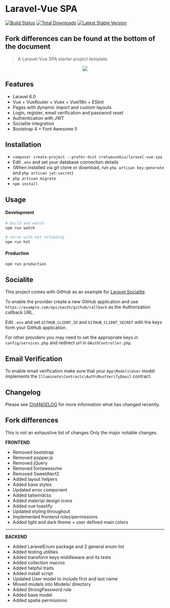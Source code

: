 # Laravel-Vue SPA 

<a href="https://travis-ci.org/cretueusebiu/laravel-vue-spa"><img src="https://travis-ci.org/cretueusebiu/laravel-vue-spa.svg?branch=master" alt="Build Status"></a>
<a href="https://packagist.org/packages/cretueusebiu/laravel-vue-spa"><img src="https://poser.pugx.org/cretueusebiu/laravel-vue-spa/d/total.svg" alt="Total Downloads"></a>
<a href="https://packagist.org/packages/cretueusebiu/laravel-vue-spa"><img src="https://poser.pugx.org/cretueusebiu/laravel-vue-spa/v/stable.svg" alt="Latest Stable Version"></a>

## Fork differences can be found at the bottom of the document
> A Laravel-Vue SPA starter project template.

<p align="center">
<img src="https://i.imgur.com/NHFTsGt.png">
</p>

## Features

- Laravel 6.0
- Vue + VueRouter + Vuex + VueI18n + ESlint
- Pages with dynamic import and custom layouts
- Login, register, email verification and password reset
- Authentication with JWT
- Socialite integration
- Bootstrap 4 + Font Awesome 5

## Installation

- `composer create-project --prefer-dist cretueusebiu/laravel-vue-spa`
- Edit `.env` and set your database connection details
- (When installed via git clone or download, run `php artisan key:generate` and `php artisan jwt:secret`)
- `php artisan migrate`
- `npm install`

## Usage

#### Development

```bash
# build and watch
npm run watch

# serve with hot reloading
npm run hot
```

#### Production

```bash
npm run production
```

## Socialite

This project comes with GitHub as an example for [Laravel Socialite](https://laravel.com/docs/5.8/socialite).

To enable the provider create a new GitHub application and use `https://example.com/api/oauth/github/callback` as the Authorization callback URL.

Edit `.env` and set `GITHUB_CLIENT_ID` and `GITHUB_CLIENT_SECRET` with the keys form your GitHub application.

For other providers you may need to set the appropriate keys in `config/services.php` and redirect url in `OAuthController.php`.

## Email Verification

To enable email verification make sure that your `App\Models\User` model implements the `Illuminate\Contracts\Auth\MustVerifyEmail` contract.

## Changelog

Please see [CHANGELOG](CHANGELOG.md) for more information what has changed recently.

## Fork differences

This is not an exhaustive list of changes
Only the major notable changes.

**FRONTEND**
 - Removed bootstrap
 - Removed popper.js
 - Removed jQuery
 - Removed fontawesome
 - Removed SweetAlert2
 - Added layout helpers
 - Added base styles
 - Updated error component
 - Added tailwindcss
 - Added material design icons
 - Added vue toastify
 - Updated styling throughout
 - Implemented frontend roles/permissions
 - Added light and dark theme + user defined main colors

***

**BACKEND**
- Added LaravelEnum package and 2 general enum list
- Added testing utilities
- Added transform keys middleware and its tests
- Added collection macros
- Added helpful traits
- Added install script
- Updated User model to include first and last name
- Moved models into Models/ directory
- Added StrongPassword rule
- Added base model
- Added spatie permissions

